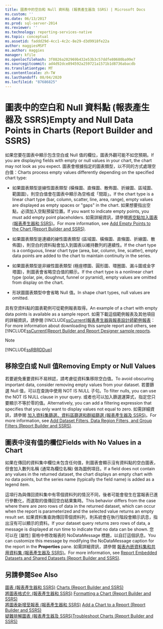 ```yaml
---
title: 圖表中的空白和 Null 資料點 (報表產生器及 SSRS) | Microsoft Docs
ms.custom: ''
ms.date: 06/13/2017
ms.prod: sql-server-2014
ms.reviewer: ''
ms.technology: reporting-services-native
ms.topic: conceptual
ms.assetid: faddd29d-4cc1-4c2c-8e29-d3d9918fe22a
author: maggiesMSFT
ms.author: maggies
manager: kfile
ms.openlocfilehash: 3f0826a202969b432e53b3c57ddfe80680ba99e7
ms.sourcegitcommit: ad4d92dce894592a259721a1571b1d8736abacdb
ms.translationtype: MT
ms.contentlocale: zh-TW
ms.lasthandoff: 08/04/2020
ms.locfileid: "87686825"
---
```

# <a name="empty-and-null-data-points-in-charts-report-builder-and-ssrs"></a><span data-ttu-id="713ea-102">圖表中的空白和 Null 資料點 (報表產生器及 SSRS)</span><span class="sxs-lookup"><span data-stu-id="713ea-102">Empty and Null Data Points in Charts (Report Builder and SSRS)</span></span>
  <span data-ttu-id="713ea-103">如果您要在圖表中顯示包含空白或 Null 值的欄位，圖表外觀可能不如您預期。</span><span class="sxs-lookup"><span data-stu-id="713ea-103">If you are displaying fields with empty or null values in your chart, the chart may not look as you expect.</span></span> <span data-ttu-id="713ea-104">圖表會根據指定的圖表類型，以不同的方式處理空白值：</span><span class="sxs-lookup"><span data-stu-id="713ea-104">Charts process empty values differently depending on the specified chart type:</span></span>  
  
-   <span data-ttu-id="713ea-105">如果圖表類型是線性圖表類型 (橫條圖、直條圖、散佈圖、折線圖、區域圖、範圍圖)，則空白值會在圖表中顯示為空格或「間距」。</span><span class="sxs-lookup"><span data-stu-id="713ea-105">If the chart type is a linear chart type (bar, column, scatter, line, area, range), empty values are displayed as empty spaces or "gaps" in the chart.</span></span> <span data-ttu-id="713ea-106">如果想要指出空點，必須加入空點預留位置。</span><span class="sxs-lookup"><span data-stu-id="713ea-106">If you want to indicate empty points, you must add empty point placeholders.</span></span> <span data-ttu-id="713ea-107">如需詳細資訊，請參閱[將空點加入圖表 &#40;報表產生器和 SSRS&#41;](add-empty-points-to-a-chart-report-builder-and-ssrs.md)。</span><span class="sxs-lookup"><span data-stu-id="713ea-107">For more information, see [Add Empty Points to the Chart &#40;Report Builder and SSRS&#41;](add-empty-points-to-a-chart-report-builder-and-ssrs.md).</span></span>  
  
-   <span data-ttu-id="713ea-108">如果圖表類型是連續的線性圖表類型 (區域圖、橫條圖、直條圖、折線圖、散佈圖)，則空白的資料點會加入到圖表以維持數列的連續性。</span><span class="sxs-lookup"><span data-stu-id="713ea-108">If the chart type is a contiguous, linear chart type (area, bar, column, line, scatter), empty data points are added to the chart to maintain continuity in the series.</span></span>  
  
-   <span data-ttu-id="713ea-109">如果圖表類型是非線性圖表類型 (極座標圖、圓形圖、環圈圖、漏斗圖或金字塔圖)，則圖表會省略空白值的顯示。</span><span class="sxs-lookup"><span data-stu-id="713ea-109">If the chart type is a nonlinear chart type (polar, pie, doughnut, funnel or pyramid), empty values are omitted from display on the chart.</span></span>  
  
-   <span data-ttu-id="713ea-110">形狀圖圖表類型中會省略 Null 值。</span><span class="sxs-lookup"><span data-stu-id="713ea-110">In shape chart types, null values are omitted.</span></span>  
  
 <span data-ttu-id="713ea-111">具有空資料點的圖表範例可從範例報表取得。</span><span class="sxs-lookup"><span data-stu-id="713ea-111">An example of a chart with empty data points is available as a sample report.</span></span> <span data-ttu-id="713ea-112">如需下載這個範例報表及其他項目的詳細資訊，請參閱 [!INCLUDE[ssCurrent](../../includes/sscurrent-md.md)][報表產生器與報表設計師範例報表](https://go.microsoft.com/fwlink/?LinkId=198283)：</span><span class="sxs-lookup"><span data-stu-id="713ea-112">For more information about downloading this sample report and others, see [!INCLUDE[ssCurrent](../../includes/sscurrent-md.md)][Report Builder and Report Designer sample reports](https://go.microsoft.com/fwlink/?LinkId=198283).</span></span>  
  
> [!NOTE]  
>  [!INCLUDE[ssRBRDDup](../../includes/ssrbrddup-md.md)]  
  
## <a name="removing-empty-or-null-values"></a><span data-ttu-id="713ea-113">移除空白或 Null 值</span><span class="sxs-lookup"><span data-stu-id="713ea-113">Removing Empty or Null Values</span></span>  
 <span data-ttu-id="713ea-114">若要避免重要資料不易辨認，請考慮從資料集移除空白值。</span><span class="sxs-lookup"><span data-stu-id="713ea-114">To avoid obscuring important data, consider removing empty values from your dataset.</span></span> <span data-ttu-id="713ea-115">若要篩選 Null 值，可以在查詢中使用 NOT IS NULL 子句。</span><span class="sxs-lookup"><span data-stu-id="713ea-115">To filter nulls, you can use the NOT IS NULL clause in your query.</span></span> <span data-ttu-id="713ea-116">或者也可以加入篩選運算式，指定您只要顯示不等於零的值。</span><span class="sxs-lookup"><span data-stu-id="713ea-116">Alternatively, you can add a filtering expression that specifies that you only want to display values not equal to zero.</span></span> <span data-ttu-id="713ea-117">如需詳細資訊，請參閱 [加入資料集篩選、資料區篩選和群組篩選 &#40;報表產生器及 SSRS&#41;](add-dataset-filters-data-region-filters-and-group-filters.md)。</span><span class="sxs-lookup"><span data-stu-id="713ea-117">For more information, see [Add Dataset Filters, Data Region Filters, and Group Filters &#40;Report Builder and SSRS&#41;](add-dataset-filters-data-region-filters-and-group-filters.md).</span></span>  
  
## <a name="fields-with-no-values-in-a-chart"></a><span data-ttu-id="713ea-118">圖表中沒有值的欄位</span><span class="sxs-lookup"><span data-stu-id="713ea-118">Fields with No Values in a Chart</span></span>  
 <span data-ttu-id="713ea-119">如果在傳回的資料集中欄位未包含任何值，則圖表會顯示沒有資料點的空白圖表，但會加入數列名稱 (通常為欄位名稱) 做為圖例項目。</span><span class="sxs-lookup"><span data-stu-id="713ea-119">If a field does not contain any values in the returned dataset, the chart displays an empty chart with no data points, but the series name (typically the field name) is added as a legend item.</span></span>  
  
 <span data-ttu-id="713ea-120">這項行為與傳回資料集中有零個資料列的情況不同，後者可能會發生在當報表已進行參數化，而選取的值傳回空白結果集時。</span><span class="sxs-lookup"><span data-stu-id="713ea-120">This behavior differs from the case where there are zero rows of data in the returned dataset, which can occur when the report is parameterized and the selected value returns an empty result set.</span></span> <span data-ttu-id="713ea-121">如果資料集查詢傳回零個資料列，則系統會在執行階段會顯示訊息，指出沒有可以顯示的資料。</span><span class="sxs-lookup"><span data-stu-id="713ea-121">If your dataset query returns zero rows of data, a message is displayed at run time to indicate that no data can be shown.</span></span> <span data-ttu-id="713ea-122">您可以在 [屬性]  窗格中修改報表的 NoDataMessage 標題，以自訂這個訊息。</span><span class="sxs-lookup"><span data-stu-id="713ea-122">You can customize this message by modifying the NoDataMessage caption for the report in the **Properties** pane.</span></span> <span data-ttu-id="713ea-123">如需詳細資訊，請參閱 [報表內嵌資料集和共用資料集 &#40;報表產生器及 SSRS&#41;](../report-data/report-embedded-datasets-and-shared-datasets-report-builder-and-ssrs.md)。</span><span class="sxs-lookup"><span data-stu-id="713ea-123">For more information, see [Report Embedded Datasets and Shared Datasets &#40;Report Builder and SSRS&#41;](../report-data/report-embedded-datasets-and-shared-datasets-report-builder-and-ssrs.md).</span></span>  
  
## <a name="see-also"></a><span data-ttu-id="713ea-124">另請參閱</span><span class="sxs-lookup"><span data-stu-id="713ea-124">See Also</span></span>  
 <span data-ttu-id="713ea-125">[圖表 &#40;報表產生器和 SSRS&#41;](charts-report-builder-and-ssrs.md) </span><span class="sxs-lookup"><span data-stu-id="713ea-125">[Charts &#40;Report Builder and SSRS&#41;](charts-report-builder-and-ssrs.md) </span></span>  
 <span data-ttu-id="713ea-126">[將圖表格式化 &#40;報表產生器和 SSRS&#41;](formatting-a-chart-report-builder-and-ssrs.md) </span><span class="sxs-lookup"><span data-stu-id="713ea-126">[Formatting a Chart &#40;Report Builder and SSRS&#41;](formatting-a-chart-report-builder-and-ssrs.md) </span></span>  
 <span data-ttu-id="713ea-127">[將圖表新增至報表 &#40;報表產生器和 SSRS&#41;](add-a-chart-to-a-report-report-builder-and-ssrs.md) </span><span class="sxs-lookup"><span data-stu-id="713ea-127">[Add a Chart to a Report &#40;Report Builder and SSRS&#41;](add-a-chart-to-a-report-report-builder-and-ssrs.md) </span></span>  
 [<span data-ttu-id="713ea-128">疑難排解圖表 &#40;報表產生器及 SSRS&#41;</span><span class="sxs-lookup"><span data-stu-id="713ea-128">Troubleshoot Charts &#40;Report Builder and SSRS&#41;</span></span>](troubleshoot-charts-report-builder-and-ssrs.md)  
  
  

